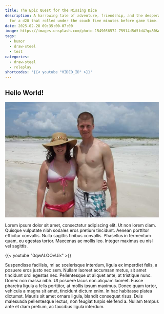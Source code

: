 ```yaml
---
title: The Epic Quest for the Missing Dice
description: A harrowing tale of adventure, friendship, and the desperate search
  for a d20 that rolled under the couch five minutes before game time.
date: 2025-02-28 09:35:00-07:00
image: https://images.unsplash.com/photo-1549056572-75914d5d5fd4?q=80&w=1964&auto=format&fit=crop&ixlib=rb-4.0.3&ixid=M3wxMjA3fDB8MHxwaG90by1wYWdlfHx8fGVufDB8fHx8fA%3D%3D
tags:
  - humor
  - draw-steel
  - test
categories:
  - draw-steel
  - roleplay
shortcodes: '{{< youtube "VIDEO_ID" >}}'
---
```

## Hello World!

![](/FB_IMG_1513574099120.jpg)

Lorem ipsum dolor sit amet, consectetur adipiscing elit. Ut non lorem diam. Quisque vulputate nibh sodales eros pretium tincidunt. Aenean porttitor efficitur convallis. Nulla sagittis finibus convallis. Phasellus in fermentum quam, eu egestas tortor. Maecenas ac mollis leo. Integer maximus eu nisl vel sagittis.

{{< youtube "0qwALOOvUik" >}}

Suspendisse facilisis, mi ac scelerisque interdum, ligula ex imperdiet felis, a posuere eros justo nec sem. Nullam laoreet accumsan metus, sit amet tincidunt orci egestas nec. Pellentesque ut aliquet ante, at tristique nunc. Donec non massa nibh. Ut posuere lacus non aliquam laoreet. Fusce pharetra ligula a felis porttitor, at mollis ipsum maximus. Donec quam tortor, vehicula a magna sit amet, tincidunt dictum enim. In hac habitasse platea dictumst. Mauris sit amet ornare ligula, blandit consequat risus. Duis malesuada pellentesque lectus, non feugiat turpis eleifend a. Nullam tempus ante et diam pretium, ac faucibus ligula interdum.

